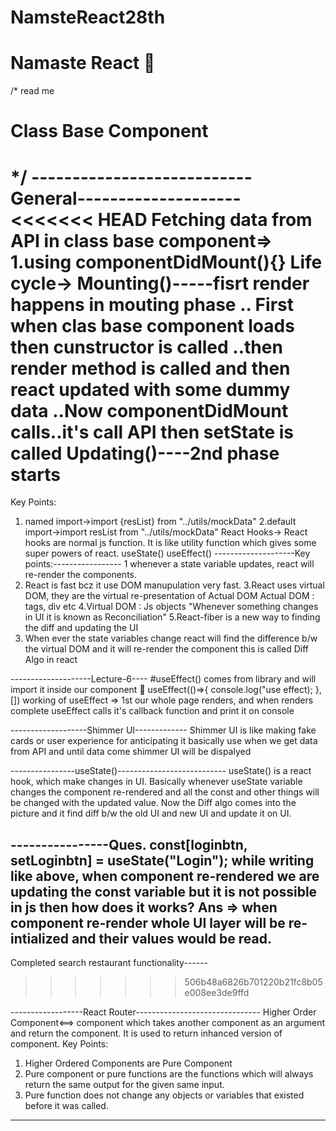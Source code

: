 # NamsteReact28th
# Namaste React 🚀
/*
read me
# Class Base Component
*/
---------------------------General--------------------
<<<<<<< HEAD
Fetching data from API in class base component=>
1.using componentDidMount(){}
Life cycle->
Mounting()-----fisrt render happens in mouting phase
.. First when clas base component loads then cunstructor is called 
..then render method is called and then react updated with some dummy data 
..Now componentDidMount calls..it's call API then setState is called
Updating()----2nd phase starts
=======
Key Points:
1. named import->import {resList} from "../utils/mockData"
2.default import->import resList from "../utils/mockData"
React Hooks-> React hooks are normal js function. It is like utility function which gives some super powers of react.
useState()
useEffect()
--------------------Key points:-----------------
1 whenever a state variable updates, react will re-render the components.
2. React is fast bcz it use DOM manupulation very fast.
3.React uses virtual DOM, they are the virtual re-presentation of Actual DOM
Actual DOM : tags, div etc
4.Virtual DOM : Js objects
"Whenever something changes in UI it is known as Reconciliation"
5.React-fiber is a new way to finding the diff and updating the UI
6. When ever the state variables change react will find the difference b/w the virtual DOM and it will re-render the component this is called Diff Algo in react

--------------------Lecture-6----
#useEffect() comes from library and will import it inside our component
🚀 useEffect(()=>{
   console.log("use effect);
   }, [])
  working of useEffect => 1st our whole page renders, and when renders complete useEffect calls it's callback function and print it on console

-------------------Shimmer UI-------------
Shimmer UI is like making fake cards or user experience for anticipating 
it basically use when we get data from API and until data come shimmer UI will be dispalyed

----------------useState()---------------------------
useState() is a react hook, which make changes in UI. Basically whenever useState variable changes the component re-rendered and all the const and other things will be changed with the updated value. Now the Diff algo comes into the picture and it find diff b/w the old UI and new UI and update it on UI.

----------------Ques.  const[loginbtn, setLoginbtn] = useState("Login");
while writing like above, when component re-rendered we are updating  the const variable but it is not possible in js then how does it works?
Ans => when component re-render whole UI layer will be re-intialized and their values would be read.
---------------------------------------------------
Completed search restaurant functionality------
>>>>>>> 506b48a6826b701220b21fc8b05e008ee3de9ffd

------------------React Router-------------------------------
Higher Order Component<==>
component which takes another component as an argument and return the component. It is used to return inhanced version of component.
Key Points:
1. Higher Ordered Components are Pure Component
2. Pure component or pure functions are the functions which will always return the same output for the given same input.
3. Pure function does not change any objects or variables that existed before it was called.
-----------------------------------------------------------------

